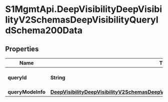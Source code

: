 # S1MgmtApi.DeepVisibilityDeepVisibilityV2SchemasDeepVisibilityQueryIdSchema200Data

## Properties
Name | Type | Description | Notes
------------ | ------------- | ------------- | -------------
**queryId** | **String** | A query unique identifier | 
**queryModeInfo** | [**DeepVisibilityDeepVisibilityV2SchemasDeepVisibilityQueryIdSchema200DataQueryModeInfo**](DeepVisibilityDeepVisibilityV2SchemasDeepVisibilityQueryIdSchema200DataQueryModeInfo.md) |  | [optional] 


